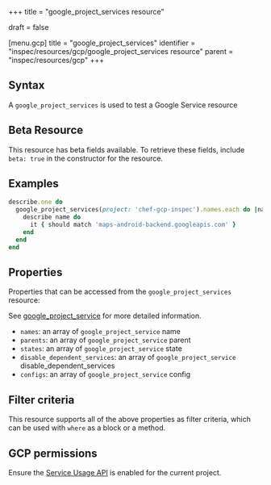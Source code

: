 +++
title = "google_project_services resource"

draft = false


[menu.gcp]
title = "google_project_services"
identifier = "inspec/resources/gcp/google_project_services resource"
parent = "inspec/resources/gcp"
+++

## Syntax

A `google_project_services` is used to test a Google Service resource


## Beta Resource
This resource has beta fields available. To retrieve these fields, include `beta: true` in the constructor for the resource.

## Examples

```ruby
describe.one do
  google_project_services(project: 'chef-gcp-inspec').names.each do |name|
    describe name do
      it { should match 'maps-android-backend.googleapis.com' }
    end
  end
end
```

## Properties

Properties that can be accessed from the `google_project_services` resource:

See [google_project_service](google_project_service) for more detailed information.

  * `names`: an array of `google_project_service` name
  * `parents`: an array of `google_project_service` parent
  * `states`: an array of `google_project_service` state
  * `disable_dependent_services`: an array of `google_project_service` disable_dependent_services
  * `configs`: an array of `google_project_service` config

## Filter criteria

This resource supports all of the above properties as filter criteria, which can be used
with `where` as a block or a method.

## GCP permissions

Ensure the [Service Usage API](https://console.cloud.google.com/apis/library/serviceusage.googleapis.com/) is enabled for the current project.
